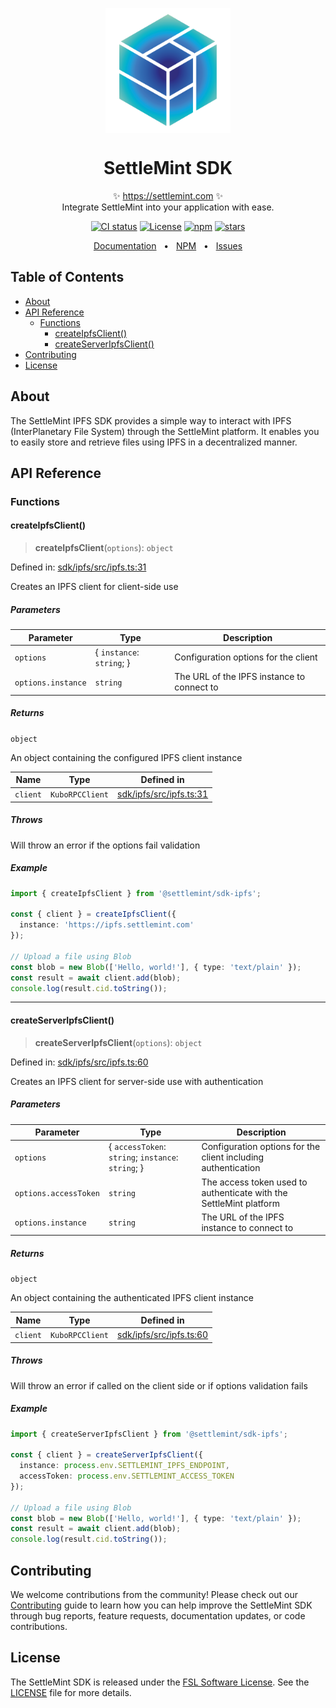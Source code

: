 <p align="center">
  <img src="https://github.com/settlemint/sdk/blob/main/logo.svg" width="200px" align="center" alt="SettleMint logo" />
  <h1 align="center">SettleMint SDK</h1>
  <p align="center">
    ✨ <a href="https://settlemint.com">https://settlemint.com</a> ✨
    <br/>
    Integrate SettleMint into your application with ease.
  </p>
</p>

<p align="center">
<a href="https://github.com/settlemint/sdk/actions?query=branch%3Amain"><img src="https://github.com/settlemint/sdk/actions/workflows/build.yml/badge.svg?event=push&branch=main" alt="CI status" /></a>
<a href="https://fsl.software" rel="nofollow"><img src="https://img.shields.io/npm/l/@settlemint/sdk-ipfs" alt="License"></a>
<a href="https://www.npmjs.com/package/@settlemint/sdk-ipfs" rel="nofollow"><img src="https://img.shields.io/npm/dw/@settlemint/sdk-ipfs" alt="npm"></a>
<a href="https://github.com/settlemint/sdk" rel="nofollow"><img src="https://img.shields.io/github/stars/settlemint/sdk" alt="stars"></a>
</p>

<div align="center">
  <a href="https://console.settlemint.com/documentation">Documentation</a>
  <span>&nbsp;&nbsp;•&nbsp;&nbsp;</span>
  <a href="https://www.npmjs.com/package/@settlemint/sdk-ipfs">NPM</a>
  <span>&nbsp;&nbsp;•&nbsp;&nbsp;</span>
  <a href="https://github.com/settlemint/sdk/issues">Issues</a>
  <br />
</div>

## Table of Contents

- [About](#about)
- [API Reference](#api-reference)
  - [Functions](#functions)
    - [createIpfsClient()](#createipfsclient)
    - [createServerIpfsClient()](#createserveripfsclient)
- [Contributing](#contributing)
- [License](#license)

## About

The SettleMint IPFS SDK provides a simple way to interact with IPFS (InterPlanetary File System) through the SettleMint platform. It enables you to easily store and retrieve files using IPFS in a decentralized manner.

## API Reference

### Functions

#### createIpfsClient()

> **createIpfsClient**(`options`): `object`

Defined in: [sdk/ipfs/src/ipfs.ts:31](https://github.com/settlemint/sdk/blob/v2.2.3/sdk/ipfs/src/ipfs.ts#L31)

Creates an IPFS client for client-side use

##### Parameters

| Parameter | Type | Description |
| ------ | ------ | ------ |
| `options` | \{ `instance`: `string`; \} | Configuration options for the client |
| `options.instance` | `string` | The URL of the IPFS instance to connect to |

##### Returns

`object`

An object containing the configured IPFS client instance

| Name | Type | Defined in |
| ------ | ------ | ------ |
| `client` | `KuboRPCClient` | [sdk/ipfs/src/ipfs.ts:31](https://github.com/settlemint/sdk/blob/v2.2.3/sdk/ipfs/src/ipfs.ts#L31) |

##### Throws

Will throw an error if the options fail validation

##### Example

```ts
import { createIpfsClient } from '@settlemint/sdk-ipfs';

const { client } = createIpfsClient({
  instance: 'https://ipfs.settlemint.com'
});

// Upload a file using Blob
const blob = new Blob(['Hello, world!'], { type: 'text/plain' });
const result = await client.add(blob);
console.log(result.cid.toString());
```

***

#### createServerIpfsClient()

> **createServerIpfsClient**(`options`): `object`

Defined in: [sdk/ipfs/src/ipfs.ts:60](https://github.com/settlemint/sdk/blob/v2.2.3/sdk/ipfs/src/ipfs.ts#L60)

Creates an IPFS client for server-side use with authentication

##### Parameters

| Parameter | Type | Description |
| ------ | ------ | ------ |
| `options` | \{ `accessToken`: `string`; `instance`: `string`; \} | Configuration options for the client including authentication |
| `options.accessToken` | `string` | The access token used to authenticate with the SettleMint platform |
| `options.instance` | `string` | The URL of the IPFS instance to connect to |

##### Returns

`object`

An object containing the authenticated IPFS client instance

| Name | Type | Defined in |
| ------ | ------ | ------ |
| `client` | `KuboRPCClient` | [sdk/ipfs/src/ipfs.ts:60](https://github.com/settlemint/sdk/blob/v2.2.3/sdk/ipfs/src/ipfs.ts#L60) |

##### Throws

Will throw an error if called on the client side or if options validation fails

##### Example

```ts
import { createServerIpfsClient } from '@settlemint/sdk-ipfs';

const { client } = createServerIpfsClient({
  instance: process.env.SETTLEMINT_IPFS_ENDPOINT,
  accessToken: process.env.SETTLEMINT_ACCESS_TOKEN
});

// Upload a file using Blob
const blob = new Blob(['Hello, world!'], { type: 'text/plain' });
const result = await client.add(blob);
console.log(result.cid.toString());
```

## Contributing

We welcome contributions from the community! Please check out our [Contributing](https://github.com/settlemint/sdk/blob/main/.github/CONTRIBUTING.md) guide to learn how you can help improve the SettleMint SDK through bug reports, feature requests, documentation updates, or code contributions.

## License

The SettleMint SDK is released under the [FSL Software License](https://fsl.software). See the [LICENSE](https://github.com/settlemint/sdk/blob/main/LICENSE) file for more details.
